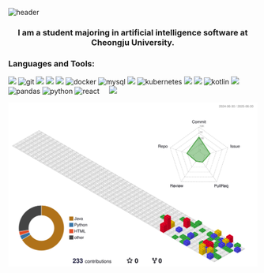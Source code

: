 ![header](https://capsule-render.vercel.app/api?text=LEEIN&animation=fadeIn&type=blur&color=auto&height=300&section=header)
<h3 align="center">I am a student majoring in artificial intelligence software at Cheongju University.</h3>

<h3 align="left">Languages and Tools:</h3>
<p align="left"> </p>
<span>
  <img src="https://img.shields.io/badge/Oracle-F80000?style=for-the-badge&logo=oracle&logoColor=FFF"/> 
  
  <img src="https://img.shields.io/badge/Git-F05032?style=for-the-badge&logo=git&logoColor=white" alt="git" />

  <img src="https://img.shields.io/badge/HTML5-E34F26?style=for-the-badge&logo=html5&logoColor=FFF"/>

  <img src="https://img.shields.io/badge/Javascript-F7DF1E?style=for-the-badge&logo=javascript&logoColor=FFF"/>

  <img src="https://img.shields.io/badge/Spring-6DB33F?style=for-the-badge&logo=Spring&logoColor=white">

  <img src="https://img.shields.io/badge/Docker-2496ED?style=for-the-badge&logo=docker&logoColor=white" alt="docker"/>
</span>
<span>
  <img src="https://img.shields.io/badge/MySQL-4479A1?style=for-the-badge&logo=mysql&logoColor=white" alt="mysql" />

  <img src="https://img.shields.io/badge/jquery-0769AD?style=for-the-badge&logo=jquery&logoColor=FFF"/> 

  <img src="https://img.shields.io/badge/Kubernetes-326CE5?style=for-the-badge&logo=kubernetes&logoColor=white" alt="kubernetes" />

  <img src="https://img.shields.io/badge/CSS3-1572B6?style=for-the-badge&logo=css3&logoColor=FFF"/> 

  <img src="https://img.shields.io/badge/java-007396?style=for-the-badge&logo=OpenJDK&logoColor=white"> 

  <img src="https://img.shields.io/badge/Kotlin-7F52FF?style=for-the-badge&logo=kotlin&logoColor=white" alt="kotlin" />
</span>
<span>
  <img src="https://img.shields.io/badge/GitHub-EAEAEA?style=for-the-badge&logo=github&logoColor=000"/> 
  <img src="https://img.shields.io/badge/Pandas-150458?style=for-the-badge&logo=pandas&logoColor=white" alt="pandas" />
  <img src="https://img.shields.io/badge/Python-3776AB?style=for-the-badge&logo=python&logoColor=white" alt="python" />
  <img src="https://img.shields.io/badge/React-61DAFB?style=for-the-badge&logo=react&logoColor=black" alt="react" />
</span>&nbsp;&nbsp;&nbsp;
<picture>
  <source
    srcset="https://github-readme-stats.vercel.app/api/top-langs/?username=Adelio-IN&show_icons=true&theme=dark"
    media="(prefers-color-scheme: dark)"
  />
  <source
    srcset="https://github-readme-stats.vercel.app/api?username=Adelio-IN&show_icons=true"
    media="(prefers-color-scheme: light), (prefers-color-scheme: no-preference)"
  />
  <img src="https://github-readme-stats.vercel.app/api?username=Adelio-IN&show_icons=true" />
</picture>

![](./profile-3d-contrib/profile-gitblock.svg)
